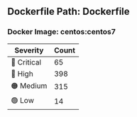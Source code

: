 ## Dockerfile Path: Dockerfile

### Docker Image: centos:centos7
| Severity | Count |
|----------|-------|
| 🛑 Critical | 65 |
| 🔴 High | 398 |
| 🟠 Medium | 315 |
| 🟢 Low | 14 |